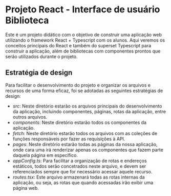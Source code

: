 # Projeto React - Interface de usuário Biblioteca

Este é um projeto didático com o objetivo de construir uma aplicação web utilizando o framework React + Typescript com os alunos.
Aqui veremos os conceitos principais do React e também do superset Typescript para construir a aplicação, além de bibliotecas com componentes prontos que serão utilizados durante o projeto.

## Estratégia de design

Para facilitar o desenvolvimento do projeto e organizar os arquivos e recursos de uma forma eficaz, foi se adotadas as seguintes estratégias de design:
- *src*: Neste diretório estarão os arquivos principais do desenvolvimento da aplicação, incluindo componentes, páginas, rotas da aplicação, entre outros arquivos.
- *components*: Neste diretório estarão todos os componentes da aplicação.
- *fetch*: Neste diretório estarão todos os arquivos com as coleções de funções responsáveis por fazer as requisições à API.
- *pages*: Neste diretório estarão todas as páginas da nossa aplicação, onde cara uma irá renderizar apenas os componentes que fazem parte daquela página em específico.
- *appConfig.ts*: Para facilitar a organização de rotas e endereços estáticos, todos serão concetrados neste arquivo, e devem ser referenciados sempre que for necessário acessar aquele recurso.
- *routes.tsx*: Este arquivo armazenará todas as rotas internas da aplicação, ou seja, as rotas que quando acessadas irão exibir uma página web.